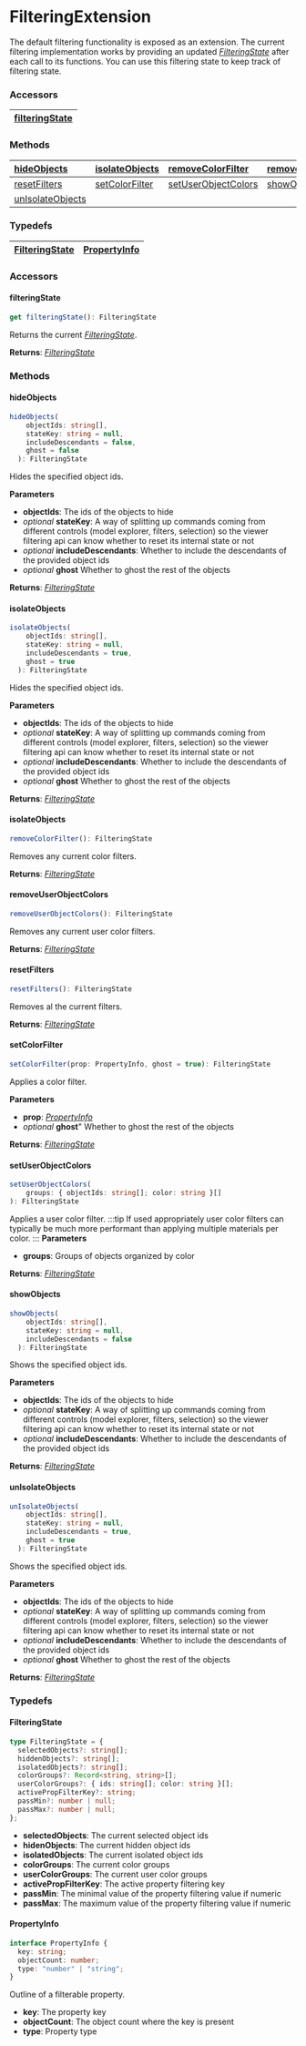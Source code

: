 # FilteringExtension

The default filtering functionality is exposed as an extension. The current filtering implementation works by providing an updated [_FilteringState_](/viewer/filtering-extension-api.md#filteringstate) after each call to its functions. You can use this filtering state to keep track of filtering state.

### <h3>Accessors</h3>

| [filteringState](/viewer/filtering-extension-api.md#filteringstate) |
| ------------------------------------------------------------------- |

### <h3>Methods</h3>

| [hideObjects](/viewer/filtering-extension-api.md#hideobjects) | [isolateObjects](/viewer/filtering-extension-api.md#isolateobjects) | [removeColorFilter](/viewer/filtering-extension-api.md#removecolorfilter) | [removeUserObjectColors](/viewer/filtering-extension-api.md#removeuserobjectcolors) |
| :---------------------------------------------------------------------- | :------------------------------------------------------------------ | :---------------------------------------------------------------------------- | :---------------------------------------------------------------------------------- |
| [resetFilters](/viewer/filtering-extension-api.md#resetfilters)         | [setColorFilter](/viewer/filtering-extension-api.md#setcolorfilter) | [setUserObjectColors](/viewer/filtering-extension-api.md#setuserobjectcolors) | [showObjects](/viewer/filtering-extension-api.md#showobjects)                       |
| [unIsolateObjects](/viewer/filtering-extension-api.md#unisolateobjects) |                                                                     |                                                                               |                                                                                     |

### <h3>Typedefs</h3>

| [FilteringState](/viewer/filtering-extension-api.md#filteringstate) | [PropertyInfo](/viewer/filtering-extension-api.md#propertyinfo) |
| ------------------------------------------------------------------- | --------------------------------------------------------------- |

### <h3>Accessors</h3>

#### <b>filteringState</b>

```ts
get filteringState(): FilteringState
```

Returns the current [_FilteringState_](/viewer/filtering-extension-api.md#filteringstate).

**Returns**: [_FilteringState_](/viewer/filtering-extension-api.md#filteringstate)

### <h3>Methods</h3>

#### <b>hideObjects</b>

```ts
hideObjects(
    objectIds: string[],
    stateKey: string = null,
    includeDescendants = false,
    ghost = false
  ): FilteringState
```

Hides the specified object ids.

**Parameters**

- **objectIds**: The ids of the objects to hide
- _optional_ **stateKey**: A way of splitting up commands coming from different controls (model explorer, filters, selection) so the viewer filtering api can know whether to reset its internal state or not
- _optional_ **includeDescendants**: Whether to include the descendants of the provided object ids
- _optional_ **ghost** Whether to ghost the rest of the objects

**Returns**: [_FilteringState_](/viewer/filtering-extension-api.md#filteringstate)

#### <b>isolateObjects</b>

```ts
isolateObjects(
    objectIds: string[],
    stateKey: string = null,
    includeDescendants = true,
    ghost = true
  ): FilteringState
```

Hides the specified object ids.

**Parameters**

- **objectIds**: The ids of the objects to hide
- _optional_ **stateKey**: A way of splitting up commands coming from different controls (model explorer, filters, selection) so the viewer filtering api can know whether to reset its internal state or not
- _optional_ **includeDescendants**: Whether to include the descendants of the provided object ids
- _optional_ **ghost** Whether to ghost the rest of the objects

**Returns**: [_FilteringState_](/viewer/filtering-extension-api.md#filteringstate)

#### <b>isolateObjects</b>

```ts
removeColorFilter(): FilteringState
```

Removes any current color filters.

**Returns**: [_FilteringState_](/viewer/filtering-extension-api.md#filteringstate)

#### <b>removeUserObjectColors</b>

```ts
removeUserObjectColors(): FilteringState
```

Removes any current user color filters.

**Returns**: [_FilteringState_](/viewer/filtering-extension-api.md#filteringstate)

#### <b>resetFilters</b>

```ts
resetFilters(): FilteringState
```

Removes al the current filters.

**Returns**: [_FilteringState_](/viewer/filtering-extension-api.md#filteringstate)

#### <b>setColorFilter</b>

```ts
setColorFilter(prop: PropertyInfo, ghost = true): FilteringState
```

Applies a color filter.

**Parameters**

- **prop**: [_PropertyInfo_](/viewer/filtering-extension-api.md#propertyinfo)
- _optional_ **ghost**" Whether to ghost the rest of the objects

**Returns**: [_FilteringState_](/viewer/filtering-extension-api.md#filteringstate)

#### <b>setUserObjectColors</b>

```ts
setUserObjectColors(
    groups: { objectIds: string[]; color: string }[]
): FilteringState
```

Applies a user color filter.
:::tip
If used appropriately user color filters can typically be much more performant than applying multiple materials per color.
:::
**Parameters**

- **groups**: Groups of objects organized by color

**Returns**: [_FilteringState_](/viewer/filtering-extension-api.md#filteringstate)

#### <b>showObjects</b>

```ts
showObjects(
    objectIds: string[],
    stateKey: string = null,
    includeDescendants = false
  ): FilteringState
```

Shows the specified object ids.

**Parameters**

- **objectIds**: The ids of the objects to hide
- _optional_ **stateKey**: A way of splitting up commands coming from different controls (model explorer, filters, selection) so the viewer filtering api can know whether to reset its internal state or not
- _optional_ **includeDescendants**: Whether to include the descendants of the provided object ids

**Returns**: [_FilteringState_](/viewer/filtering-extension-api.md#filteringstate)

#### <b>unIsolateObjects</b>

```ts
unIsolateObjects(
    objectIds: string[],
    stateKey: string = null,
    includeDescendants = true,
    ghost = true
  ): FilteringState
```

Shows the specified object ids.

**Parameters**

- **objectIds**: The ids of the objects to hide
- _optional_ **stateKey**: A way of splitting up commands coming from different controls (model explorer, filters, selection) so the viewer filtering api can know whether to reset its internal state or not
- _optional_ **includeDescendants**: Whether to include the descendants of the provided object ids
- _optional_ **ghost** Whether to ghost the rest of the objects

**Returns**: [_FilteringState_](/viewer/filtering-extension-api.md#filteringstate)

### <h3>Typedefs</h3>

#### <b>FilteringState</b>

```ts
type FilteringState = {
  selectedObjects?: string[];
  hiddenObjects?: string[];
  isolatedObjects?: string[];
  colorGroups?: Record<string, string>[];
  userColorGroups?: { ids: string[]; color: string }[];
  activePropFilterKey?: string;
  passMin?: number | null;
  passMax?: number | null;
};
```

- **selectedObjects**: The current selected object ids
- **hidenObjects**: The current hidden object ids
- **isolatedObjects**: The current isolated object ids
- **colorGroups**: The current color groups
- **userColorGroups**: The current user color groups
- **activePropFilterKey**: The active property filtering key
- **passMin**: The minimal value of the property filtering value if numeric
- **passMax**: The maximum value of the property filtering value if numeric

#### <b>PropertyInfo</b>

```ts
interface PropertyInfo {
  key: string;
  objectCount: number;
  type: "number" | "string";
}
```

Outline of a filterable property.

- **key**: The property key
- **objectCount**: The object count where the key is present
- **type**: Property type
